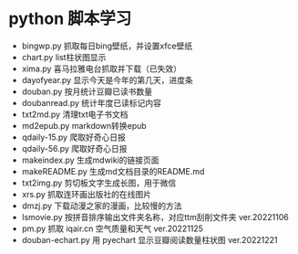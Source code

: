# python 脚本学习

- bingwp.py 抓取每日bing壁纸，并设置xfce壁纸
- chart.py list柱状图显示
- xima.py 喜马拉雅电台抓取并下载（已失效）
- dayofyear.py 显示今天是今年的第几天，进度条
- douban.py 按月统计豆瓣已读书数量
- doubanread.py 统计年度已读标记内容
- txt2md.py 清理txt电子书文档
- md2epub.py markdown转换epub
- qdaily-15.py 爬取好奇心日报
- qdaily-56.py 爬取好奇心日报
- makeindex.py 生成mdwiki的链接页面
- makeREADME.py 生成md文档目录的README.md
- txt2img.py 剪切板文字生成长图，用于微信
- xrs.py 抓取连环画出版社的在线图片
- dmzj.py 下载动漫之家的漫画，比较慢的方法
- lsmovie.py 按拼音排序输出文件夹名称，对应ttm刮削文件夹 ver.20221106
- pm.py 抓取 iqair.cn 空气质量和天气 ver.20221125
- douban-echart.py 用 pyechart 显示豆瓣阅读数量柱状图 ver.20221221
